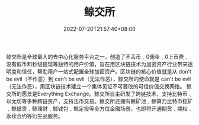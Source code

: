 ﻿---
weight: 
title: "鲸交所"
description: "WhaleEx鲸交所是EOS去中心化国际站，愿景是成为全球流动性最强的去中心化国际站。"
date: 2022-07-20T21:57:40+08:00
lastmod: 2022-07-20T16:45:40+08:00
draft: false
authors: ["浮尘"]
featuredImage: "jingjiaosuo.webp"
link: "https://www.whaleex.com/"
tags: ["交易所","鲸交所"]
categories: ["navigation"]
navigation: ["交易所"]
lightgallery: true
toc: true
pinned: false
recommend: false
recommend1: false
---
鲸交所是全球最大的去中心化服务平台之一，创造了不丢币﹑0佣金﹑0上币费﹑没有假币和秒级提现等独特的用户价值，旨在用区块链技术为加密资产行业带来透明度和信任，帮助用户一站式配置全球加密资产。区块链的核心价值就是从 don't be evil（不作恶）到 can't be evil（无法作恶），鲸交所的使命就是 can't be evil（无法作恶），用区块链技术建立一个集体见证不可篡改的可信价值交换网络。
鲸交所的愿景是Everything Exchange。鲸交所自主研发了跨链技术，支持比特币﹑以太坊等多种跨链资产，支持法币交易。鲸交所还拥有鲸矿池﹑鲸算力比特币挖矿﹑鲸借贷﹑鲸理财﹑鲸钱包﹑鲸定投等全方位金融场景，也即将开通期货﹑期权﹑永续合约等衍生品服务。